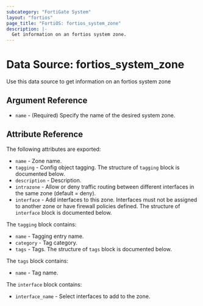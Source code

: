 ```yaml
---
subcategory: "FortiGate System"
layout: "fortios"
page_title: "FortiOS: fortios_system_zone"
description: |-
  Get information on an fortios system zone.
---
```


# Data Source: fortios_system_zone
Use this data source to get information on an fortios system zone

## Argument Reference

* `name` - (Required) Specify the name of the desired system zone.

## Attribute Reference

The following attributes are exported:

* `name` - Zone name.
* `tagging` - Config object tagging. The structure of `tagging` block is documented below.
* `description` - Description.
* `intrazone` - Allow or deny traffic routing between different interfaces in the same zone (default = deny).
* `interface` - Add interfaces to this zone. Interfaces must not be assigned to another zone or have firewall policies defined. The structure of `interface` block is documented below.

The `tagging` block contains:

* `name` - Tagging entry name.
* `category` - Tag category.
* `tags` - Tags. The structure of `tags` block is documented below.

The `tags` block contains:

* `name` - Tag name.

The `interface` block contains:

* `interface_name` - Select interfaces to add to the zone.

